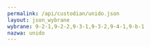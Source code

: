 ```yaml
---
permalink: /api/custodian/unido.json
layout: json_wybrane
wybrane: 9-2-1,9-2-2,9-3-1,9-3-2,9-4-1,9-b-1
nazwa: unido
---
```

